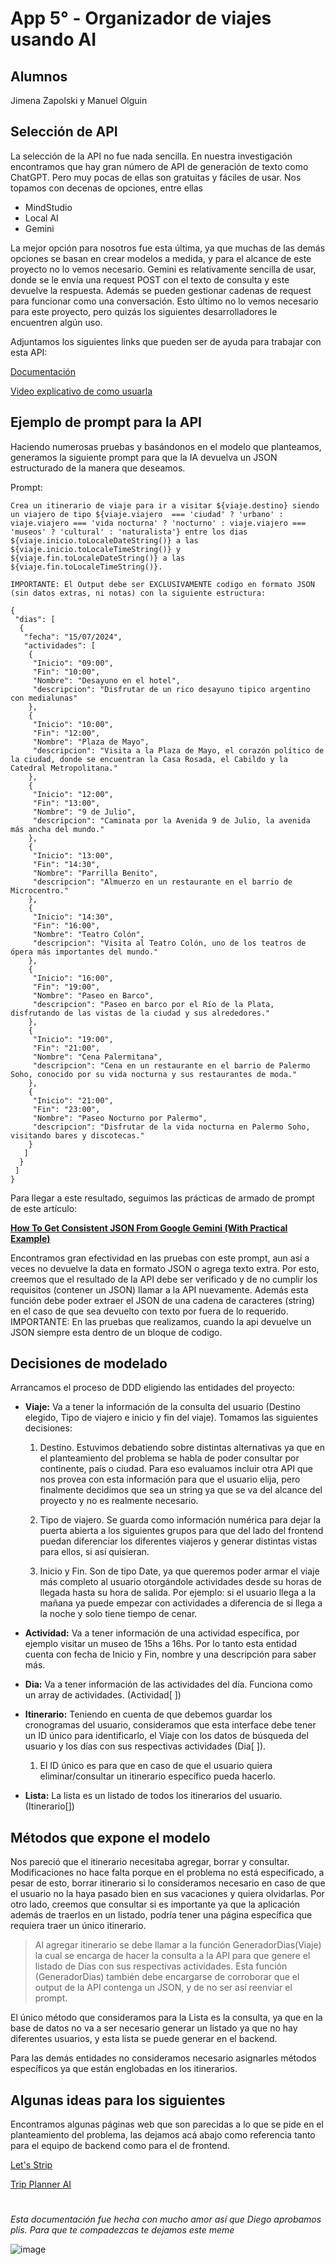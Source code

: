 # App 5° - Organizador de viajes usando AI

## Alumnos

Jimena Zapolski y Manuel Olguin

## Selección de API

La selección de la API no fue nada sencilla. En nuestra investigación encontramos que hay gran número de API de generación de texto como ChatGPT. Pero muy pocas de ellas son gratuitas y fáciles de usar. Nos topamos con decenas de opciones, entre ellas

* MindStudio
* Local AI
* Gemini

La mejor opción para nosotros fue esta última, ya que muchas de las demás opciones se basan en crear modelos a medida, y para el alcance de este proyecto no lo vemos necesario. Gemini es relativamente sencilla de usar, donde se le envía una request POST con el texto de consulta y este devuelve la respuesta. Además se pueden gestionar cadenas de request para funcionar como una conversación. Esto último no lo vemos necesario para este proyecto, pero quizás los siguientes desarrolladores le encuentren algún uso.

Adjuntamos los siguientes links que pueden ser de ayuda para trabajar con esta API:

[Documentación](https://ai.google.dev/gemini-api/docs)

[Video explicativo de como usuarla](https://youtu.be/_CqKs0cQCfo)

## Ejemplo de prompt para la API

Haciendo numerosas pruebas y basándonos en el modelo que planteamos, generamos la siguiente prompt para que la IA devuelva un JSON estructurado de la manera que deseamos.

Prompt:
````
Crea un itinerario de viaje para ir a visitar ${viaje.destino} siendo un viajero de tipo ${viaje.viajero  === 'ciudad' ? 'urbano' : viaje.viajero === 'vida nocturna' ? 'nocturno' : viaje.viajero === 'museos' ? 'cultural' : 'naturalista'} entre los dias ${viaje.inicio.toLocaleDateString()} a las ${viaje.inicio.toLocaleTimeString()} y ${viaje.fin.toLocaleDateString()} a las ${viaje.fin.toLocaleTimeString()}.

IMPORTANTE: El Output debe ser EXCLUSIVAMENTE codigo en formato JSON (sin datos extras, ni notas) con la siguiente estructura:

{
 "dias": [
  {
   "fecha": "15/07/2024",
   "actividades": [
    {
     "Inicio": "09:00",
     "Fin": "10:00",
     "Nombre": "Desayuno en el hotel",
     "descripcion": "Disfrutar de un rico desayuno tipico argentino con medialunas"
    },
    {
     "Inicio": "10:00",
     "Fin": "12:00",
     "Nombre": "Plaza de Mayo",
     "descripcion": "Visita a la Plaza de Mayo, el corazón político de la ciudad, donde se encuentran la Casa Rosada, el Cabildo y la Catedral Metropolitana."
    },
    {
     "Inicio": "12:00",
     "Fin": "13:00",
     "Nombre": "9 de Julio",
     "descripcion": "Caminata por la Avenida 9 de Julio, la avenida más ancha del mundo."
    },
    {
     "Inicio": "13:00",
     "Fin": "14:30",
     "Nombre": "Parrilla Benito",
     "descripcion": "Almuerzo en un restaurante en el barrio de Microcentro."
    },
    {
     "Inicio": "14:30",
     "Fin": "16:00",
     "Nombre": "Teatro Colón",
     "descripcion": "Visita al Teatro Colón, uno de los teatros de ópera más importantes del mundo."
    },
    {
     "Inicio": "16:00",
     "Fin": "19:00",
     "Nombre": "Paseo en Barco",
     "descripcion": "Paseo en barco por el Río de la Plata, disfrutando de las vistas de la ciudad y sus alrededores."
    },
    {
     "Inicio": "19:00",
     "Fin": "21:00",
     "Nombre": "Cena Palermitana",
     "descripcion": "Cena en un restaurante en el barrio de Palermo Soho, conocido por su vida nocturna y sus restaurantes de moda."
    },
    {
     "Inicio": "21:00",
     "Fin": "23:00",
     "Nombre": "Paseo Nocturno por Palermo",
     "descripcion": "Disfrutar de la vida nocturna en Palermo Soho, visitando bares y discotecas."
    }
   ]
  }
 ]
}
````
Para llegar a este resultado, seguimos las prácticas de armado de prompt de este artículo:

[**How To Get Consistent JSON From Google Gemini (With Practical Example)**](https://hasanaboulhasan.medium.com/how-to-get-consistent-json-from-google-gemini-with-practical-example-48612ed1ab40 )

Encontramos gran efectividad en las pruebas con este prompt, aun así a veces no devuelve la data en formato JSON o agrega texto extra. Por esto, creemos que el resultado de la API debe ser verificado y de no cumplir los requisitos (contener un JSON) llamar a la API nuevamente. Además esta función debe poder extraer el JSON de una cadena de caracteres (string) en el caso de que sea devuelto con texto por fuera de lo requerido. IMPORTANTE: En las pruebas que realizamos, cuando la api devuelve un JSON siempre esta dentro de un bloque de codigo.

## Decisiones de modelado

Arrancamos el proceso de DDD eligiendo las entidades del proyecto:

* **Viaje:** Va a tener la información de la consulta del usuario (Destino elegido, Tipo de viajero e inicio y fin del viaje). Tomamos las siguientes decisiones:
    1. Destino. Estuvimos debatiendo sobre distintas alternativas ya que en el planteamiento del problema se habla de poder consultar por continente, país o ciudad. Para eso evaluamos incluir otra API que nos provea con esta información para que el usuario elija, pero finalmente decidimos que sea un string ya que se va del alcance del proyecto y no es realmente necesario.
    2. Tipo de viajero. Se guarda como información numérica para dejar la puerta abierta a los siguientes grupos para que del lado del frontend puedan diferenciar los diferentes viajeros y generar distintas vistas para ellos, si así quisieran.
    
    3. Inicio y Fin. Son de tipo Date, ya que queremos poder armar el viaje más completo al usuario otorgándole actividades desde su horas de llegada hasta su hora de salida. Por ejemplo: si el usuario llega a la mañana ya puede empezar con actividades a diferencia de si llega a la noche y solo tiene tiempo de cenar.

* **Actividad:** Va a tener información de una actividad específica, por ejemplo visitar un museo de 15hs a 16hs. Por lo tanto esta entidad cuenta con fecha de Inicio y Fin, nombre y una descripción para saber más.

* **Dia:** Va a tener información de las actividades del día. Funciona como un array de  actividades. (Actividad[ ])

* **Itinerario:** Teniendo en cuenta de que debemos guardar los cronogramas del usuario, consideramos que esta interface debe tener un ID único para identificarlo, el Viaje con los datos de búsqueda del usuario y los días con sus respectivas actividades (Dia[ ]).
    1. El ID único es para que en caso de que el usuario quiera eliminar/consultar un itinerario específico pueda hacerlo.

* **Lista:** La lista es un listado de todos los itinerarios del usuario. (Itinerario[])


## Métodos que expone el modelo

Nos pareció que el itinerario necesitaba agregar, borrar y consultar. Modificaciones no hace falta porque en el problema no está especificado, a pesar de esto, borrar itinerario si lo consideramos necesario en caso de que el usuario no la haya pasado bien en sus vacaciones y quiera olvidarlas. Por otro lado, creemos que consultar si es importante ya que la aplicación además de traerlos en un listado, podría tener una página específica que requiera traer un único itinerario.

> Al agregar itinerario se debe llamar a la función GeneradorDias(Viaje) la cual se encarga de hacer la consulta a la API para que genere el listado de Dias con sus respectivas actividades. Esta función (GeneradorDias) también debe encargarse de corroborar que el output de la API contenga un JSON, y de no ser así reenviar el prompt.

El único método que consideramos para la Lista es la consulta, ya que en la base de datos no va a ser necesario generar un listado ya que no hay diferentes usuarios, y esta lista se puede generar en el backend.

Para las demás entidades no consideramos necesario asignarles métodos específicos ya que están englobadas en los itinerarios.



## Algunas ideas para los siguientes

Encontramos algunas páginas web que son parecidas a lo que se pide en el planteamiento del problema, las dejamos acá abajo como referencia tanto para el equipo de backend como para el de frontend.

[Let's Strip](https://letstrip.ai/?ref=aitools.fyi&utm_source=aitools.fyi)

[Trip Planner AI](https://tripplanner.ai/)


#

_Esta documentación fue hecha con mucho amor así que Diego aprobamos plis. Para que te compadezcas te dejamos este meme_



![image](https://media.discordapp.net/attachments/843267150583037952/1232821502878158938/meme.png?ex=662ad9ff&is=6629887f&hm=79e4ec2d7646a952fab6c23c3907f5949e4e2796e2bae3a6416bff4e15cebdc5&=&format=webp&quality=lossless&width=423&height=571)


